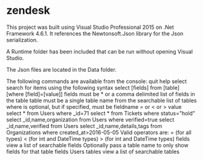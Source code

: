 # zendesk
This project was built using Visual Studio Professional 2015 on .Net Framework 4.6.1. It references the Newtonsoft.Json library for the Json serialization.

A Runtime folder has been included that can be run without opening Visual Studio.

The Json files are located in the Data folder.

The following commands are available from the console:
quit
help
select  search for items using the following syntax
        select [fields] from [table] [where [field]=[value]]
                fields must be * or a comma delimited list of fields in the table
                table must be a single table name from the searchable list of tables
                where is optional, but if specified, must be fieldname = or < or > value
        select * from Users where _id=71
        select * from Tickets where status="hold"
        select _id,name,organization from Users where verified=true
        select _id,name,verified from Users
        select _id,name,details,tags from Organizations where created_at>2016-05-05
        Valid operators are:
                = (for all types)
                < (for int and DateTime types)
                > (for int and DateTime types)
fields  view a list of searchable fields
        Optionally pass a table name to only show fields for that table
        fields Users
tables  view a list of searchable tables